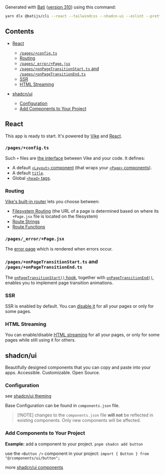 <!--bati:start section="document"-->

<!--bati:start section="intro"-->

Generated with [Bati](https://batijs.dev) ([version 310](https://www.npmjs.com/package/create-bati/v/0.0.310)) using this command:

```sh
yarn dlx @batijs/cli --react --tailwindcss --shadcn-ui --eslint --prettier
```

<!--bati:start section="TOC"-->

## Contents

- [React](#react)

  - [`/pages/+config.ts`](#pagesconfigts)
  - [Routing](#routing)
  - [`/pages/_error/+Page.jsx`](#pages_errorpagejsx)
  - [`/pages/+onPageTransitionStart.ts` and `/pages/+onPageTransitionEnd.ts`](#pagesonpagetransitionstartts-and-pagesonpagetransitionendts)
  - [SSR](#ssr)
  - [HTML Streaming](#html-streaming)

- [shadcn/ui](#shadcnui)

  - [Configuration](#configuration)
  - [Add Components to Your Project](#add-components-to-your-project)

<!--bati:end section="TOC"-->

<!--bati:end section="intro"-->

<!--bati:start section="features"-->

<!--bati:start category="UI Framework" flag="react"-->

## React

This app is ready to start. It's powered by [Vike](https://vike.dev) and [React](https://react.dev/learn).

### `/pages/+config.ts`

Such `+` files are [the interface](https://vike.dev/config) between Vike and your code. It defines:

- A default [`<Layout>` component](https://vike.dev/Layout) (that wraps your [`<Page>` components](https://vike.dev/Page)).
- A default [`title`](https://vike.dev/title).
- Global [`<head>` tags](https://vike.dev/head-tags).

### Routing

[Vike's built-in router](https://vike.dev/routing) lets you choose between:

- [Filesystem Routing](https://vike.dev/filesystem-routing) (the URL of a page is determined based on where its `+Page.jsx` file is located on the filesystem)
- [Route Strings](https://vike.dev/route-string)
- [Route Functions](https://vike.dev/route-function)

### `/pages/_error/+Page.jsx`

The [error page](https://vike.dev/error-page) which is rendered when errors occur.

### `/pages/+onPageTransitionStart.ts` and `/pages/+onPageTransitionEnd.ts`

The [`onPageTransitionStart()` hook](https://vike.dev/onPageTransitionStart), together with [`onPageTransitionEnd()`](https://vike.dev/onPageTransitionEnd), enables you to implement page transition animations.

### SSR

SSR is enabled by default. You can [disable it](https://vike.dev/ssr) for all your pages or only for some pages.

### HTML Streaming

You can enable/disable [HTML streaming](https://vike.dev/stream) for all your pages, or only for some pages while still using it for others.

<!--bati:end category="UI Framework" flag="react"-->

<!--bati:start category="UI Component Libraries" flag="shadcn-ui"-->

## shadcn/ui

Beautifully designed components that you can copy and paste into your apps. Accessible. Customizable. Open Source.

### Configuration

see [shadcn/ui theming](https://ui.shadcn.com/docs/theming)

Base Configuration can be found in `components.json` file.

> \[!NOTE]
> changes to the `components.json` file **will not** be reflected in existing components. Only new components will be affected.

### Add Components to Your Project

**Example:** add a component to your project.
`pnpm shadcn add button`

use the `<Button />` component in your project:
`import { Button } from "@/components/ui/button";`

more [shadcn/ui components](https://ui.shadcn.com/docs/components/accordion)

<!--bati:end category="UI Component Libraries" flag="shadcn-ui"-->

<!--bati:end section="features"-->

<!--bati:end section="document"-->
